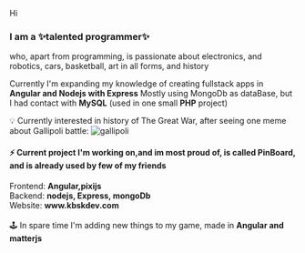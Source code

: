 Hi<b><h3>I am a ✨talented programmer✨</h3></b> who, apart from programming, is passionate about electronics, and robotics, cars, basketball, art in all forms, and history

Currently I'm expanding my knowledge of creating fullstack apps in <b>Angular and Nodejs with Express</b>
Mostly using MongoDb as dataBase, but I had contact with <b>MySQL</b> (used in one small <b>PHP</b> project)

💡 Currently interested in history of The Great War, after seeing one meme about Gallipoli battle:
![gallipoli](https://user-images.githubusercontent.com/96724682/223203020-20768c57-e799-428b-96bf-0934a5594288.jpg)
<h4>⚡ Current project I'm working on,and im most proud of, is called PinBoard, and is already used by few of my friends</h4>
           Frontend: <b>Angular,pixijs</b>
<br />Backend: <b>nodejs, Express, mongoDb</b>
<br />Website: <b>www.kbskdev.com</b>
<br /><br />🕹️ In spare time I'm adding new things to my game, made in <b>Angular and matterjs</b>


<!--
**kbskdev/kbskdev** is a ✨ _special_ ✨ repository because its `README.md` (this file) appears on your GitHub profile.

Here are some ideas to get you started:

- 🔭 I’m currently working on ...
- 🌱 I’m currently learning ...
- 👯 I’m looking to collaborate on ...
- 🤔 I’m looking for help with ...
- 💬 Ask me about ...
- 📫 How to reach me: ...
- 😄 Pronouns: ...
- ⚡ Fun fact: ...
-->
